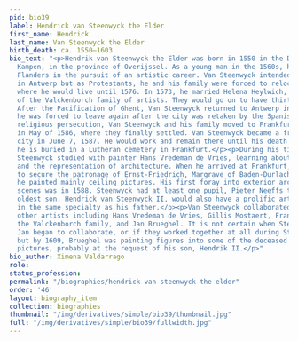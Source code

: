 ```yaml
---
pid: bio39
label: Hendrick van Steenwyck the Elder
first_name: Hendrick
last_name: Van Steenwyck the Elder
birth_death: ca. 1550–1603
bio_text: "<p>Hendrik van Steenwyck the Elder was born in 1550 in the Dutch town of
  Kampen, in the province of Overijssel. As a young man in the 1560s, he moved to
  Flanders in the pursuit of an artistic career. Van Steenwyck intended to settle
  in Antwerp but as Protestants, he and his family were forced to relocate to Aachen,
  where he would live until 1576. In 1573, he married Helena Heylwich, who was part
  of the Valckenborch family of artists. They would go on to have thirteen children.
  After the Pacification of Ghent, Van Steenwyck returned to Antwerp in 1577 until
  he was forced to leave again after the city was retaken by the Spanish. To avoid
  religious persecution, Van Steenwyck and his family moved to Frankfurt, Germany
  in May of 1586, where they finally settled. Van Steenwyck became a freeman of the
  city in June 7, 1587. He would work and remain there until his death in 1603 and
  he is buried in a Lutheran cemetery in Frankfurt.</p><p>During his time in Aachen,
  Steenwyck studied with painter Hans Vredeman de Vries, learning about perspective
  and the representation of architecture. When he arrived at Frankfurt, he was able
  to secure the patronage of Ernst-Friedrich, Margrave of Baden-Durlach, for whom
  he painted mainly ceiling pictures. His first foray into exterior architectural
  scenes was in 1588. Steenwyck had at least one pupil, Pieter Neeffs the Elder. His
  oldest son, Hendrick van Steenwyck II, would also have a prolific artistic career
  in the same specialty as his father.</p><p>Van Steenwyck collaborated with many
  other artists including Hans Vredeman de Vries, Gillis Mostaert, Frans Francken,
  the Valckenborch family, and Jan Brueghel. It is not certain when Steenwyck and
  Jan began to collaborate, or if they worked together at all during Steenwyck’s lifetime;
  but by 1609, Brueghel was painting figures into some of the deceased Van Steenwyck’s
  pictures, probably at the request of his son, Hendrik II.</p>"
bio_author: Ximena Valdarrago
role:
status_profession:
permalink: "/biographies/hendrick-van-steenwyck-the-elder"
order: '46'
layout: biography_item
collection: biographies
thumbnail: "/img/derivatives/simple/bio39/thumbnail.jpg"
full: "/img/derivatives/simple/bio39/fullwidth.jpg"
---
```

